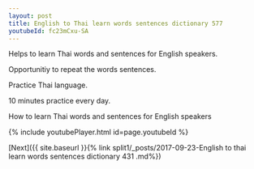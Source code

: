 ```yaml
---
layout: post
title: English to Thai learn words sentences dictionary 577 
youtubeId: fc23mCxu-SA
---
```

 
 
Helps to learn Thai words and sentences for English speakers.

Opportunitiy to repeat the words sentences. 

Practice Thai language. 
 
10 minutes practice every day. 
 
How to learn Thai words and sentences for English speakers 
 
{% include youtubePlayer.html id=page.youtubeId %}
 
 
[Next]({{ site.baseurl }}{% link  split1/_posts/2017-09-23-English to thai learn words sentences dictionary 431 .md%})
 
